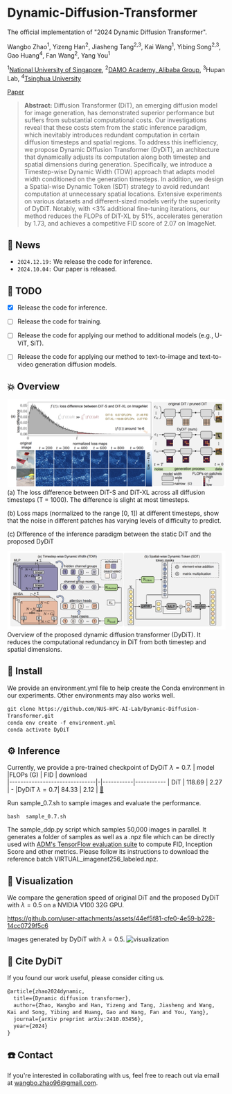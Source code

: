 # Dynamic-Diffusion-Transformer

The official implementation of "2024 Dynamic Diffusion Transformer".


Wangbo Zhao<sup>1</sup>, Yizeng Han<sup>2</sup>,  Jiasheng Tang<sup>2,3</sup>,  Kai Wang<sup>1</sup>, Yibing Song<sup>2,3</sup>, Gao Huang<sup>4</sup>, Fan Wang<sup>2</sup>, Yang You<sup>1</sup>

<sup>1</sup>[National University of Singapore](https://www.nus.edu.sg/), <sup>2</sup>[DAMO Academy, Alibaba Group](https://damo.alibaba.com/?language=zh), <sup>3</sup>Hupan Lab, <sup>4</sup>[Tsinghua University](https://www.tsinghua.edu.cn/)

[Paper](https://arxiv.org/html/2410.03456v1)

> **Abstract:**
Diffusion Transformer (DiT), an emerging diffusion model for image generation, has demonstrated superior performance but suffers from substantial computational costs. Our investigations reveal that these costs stem from the static inference paradigm, which inevitably introduces redundant computation in certain diffusion timesteps and spatial regions. To address this inefficiency, we propose Dynamic Diffusion Transformer (DyDiT), an architecture that dynamically adjusts its computation along both timestep and spatial dimensions during generation. Specifically, we introduce a Timestep-wise Dynamic Width (TDW) approach that adapts model width conditioned on the generation timesteps. In addition, we design a Spatial-wise Dynamic Token (SDT) strategy to avoid redundant computation at unnecessary spatial locations. Extensive experiments on various datasets and different-sized models verify the superiority of DyDiT. Notably, with <3% additional fine-tuning iterations, our method reduces the FLOPs of DiT-XL by 51%, accelerates generation by 1.73, and achieves a competitive FID score of 2.07 on ImageNet.


## 🚀 News
- `2024.12.19:` We release the code for inference. 
- `2024.10.04:` Our paper is released.

## 🎯 TODO
- [x] Release the code for inference.

- [ ] Release the code for training.

- [ ] Release the code for applying our method to additional models (e.g., U-ViT, SiT).

- [ ] Release the code for applying our method to text-to-image and text-to-video generation diffusion models.


## 💥 Overview
![motivation](assets/motivation.png)
(a) The loss difference between DiT-S and DiT-XL across all diffusion timesteps (T = 1000). The difference is slight at most timesteps.

(b) Loss maps (normalized to the range [0, 1]) at different timesteps, show that the noise in different patches has varying levels of difficulty to predict. 

(c) Difference of the inference paradigm between the static DiT and the proposed DyDiT

![model](assets/model.png)
Overview of the proposed dynamic diffusion transformer (DyDiT). It reduces the
computational redundancy in DiT from both timestep and spatial dimensions.

## 🔨 Install

We provide an environment.yml file to help create the Conda environment in our experiments. Other environments may also works well.

```
git clone https://github.com/NUS-HPC-AI-Lab/Dynamic-Diffusion-Transformer.git
conda env create -f environment.yml
conda activate DyDiT
```


## ⚙️ Inference
Currently, we provide a pre-trained checkpoint of DyDiT $\lambda=0.7$.
| model                     |FLOPs (G) | FID    | download    
|-------------------------------|-|-----------|-----------
| DiT | 118.69 | 2.27 | - 
|DyDiT $\lambda=0.7$| 84.33 |  2.12 | [🤗](https://huggingface.co/heisejiasuo/DyDiT/resolve/main/dydit_0.7.pth?download=true)


Run sample_0.7.sh to sample images and evaluate the performance.
```
bash  sample_0.7.sh
```

The sample_ddp.py script which samples 50,000 images in parallel. It generates a folder of samples as well as a .npz file which can be directly used with [ADM's TensorFlow evaluation suite](https://github.com/openai/guided-diffusion/tree/main/evaluations) to compute FID, Inception Score and other metrics.  Please follow its instructions to download the reference batch VIRTUAL_imagenet256_labeled.npz.










## 🌟 Visualization
We compare the generation speed of original DiT and the proposed DyDiT with $\lambda=0.5$ on a NVIDIA V100 32G GPU.



https://github.com/user-attachments/assets/44ef5f81-cfe0-4e59-b228-14cc0729f5c6




Images generated by DyDiT with $\lambda=0.5$.
![visualization](assets/visualization.png)


## 🤔 Cite DyDiT
If you found our work useful, please consider citing us.
```
@article{zhao2024dynamic,
  title={Dynamic diffusion transformer},
  author={Zhao, Wangbo and Han, Yizeng and Tang, Jiasheng and Wang, Kai and Song, Yibing and Huang, Gao and Wang, Fan and You, Yang},
  journal={arXiv preprint arXiv:2410.03456},
  year={2024}
}
```

## ☎️ Contact
If you're interested in collaborating with us, feel free to reach out via email at wangbo.zhao96@gmail.com.

